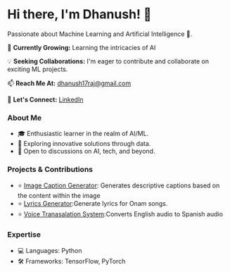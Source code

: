 # Hi there, I'm Dhanush! 👋
Passionate about Machine Learning and Artificial Intelligence 🤖.

🌱 **Currently Growing:** Learning the intricacies of AI

💡 **Seeking Collaborations:** I'm eager to contribute and collaborate on exciting ML projects.

📫 **Reach Me At:** [dhanush17raj@gmail.com](mailto:dhanush17raj@gmail.com)

🚀 **Let's Connect:** [LinkedIn](https://www.linkedin.com/in/dhanush-raj-rj-782240201/)

### About Me
- 🎓 Enthusiastic learner in the realm of AI/ML.
- 🌟 Exploring innovative solutions through data.
- 💬 Open to discussions on AI, tech, and beyond.

### Projects & Contributions
- ⭐️ [Image Caption Generator](https://github.com/Dhanush17raj/Image-Caption-Generator.git): Generates descriptive captions based on the
content within the image
- ⭐️ [Lyrics Generator](https://github.com/Dhanush17raj/Onathon_pro):Generate lyrics for Onam songs.
- ⭐️ [Voice Tranasalation System](https://github.com/Dhanush17raj/Voice-Transalation-System.git):Converts English audio to Spanish audio

### Expertise
- 💻 Languages: Python
- 🛠️ Frameworks: TensorFlow, PyTorch

<!---
Dhanush17raj/Dhanush17raj is a ✨ special ✨ repository because its `README.md` (this file) appears on your GitHub profile.
You can click the Preview link to take a look at your changes.
--->
